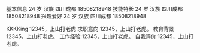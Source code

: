 基本信息
24 岁
汉族
四川成都
18508218948
技能特长
24 岁
汉族
四川成都
18508218948
兴趣爱好
24 岁
汉族
四川成都
18508218948

KKKKing
12345，上山打老虎
求职意向
12345，上山打老虎。
教育背景
12345，上山打老虎。
工作经验
12345，上山打老虎。
自我评价
12345，上山打老虎。